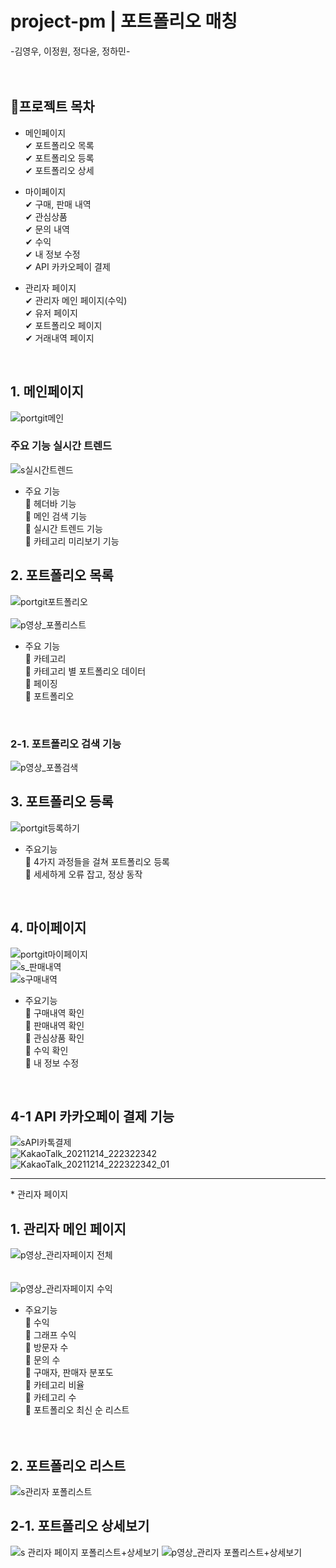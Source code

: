 # project-pm | 포트폴리오 매칭
  -김영우, 이정원, 정다윤, 정하민-
<br>
<br>
<br>

## 📘프로젝트 목차
- 메인페이지 <br>
  ✔ 포트폴리오 목록 <br>
  ✔ 포트폴리오 등록 <br>
  ✔ 포트폴리오 상세 <br>

- 마이페이지 <br>
  ✔ 구매, 판매 내역 <br>
  ✔ 관심상품 <br>
  ✔ 문의 내역 <br>
  ✔ 수익 <br>
  ✔ 내 정보 수정 <br>
  ✔ API 카카오페이 결제 <br>

- 관리자 페이지 <br>
  ✔ 관리자 메인 페이지(수익) <br>
  ✔ 유저 페이지 <br>
  ✔ 포트폴리오 페이지 <br>
  ✔ 거래내역 페이지 <br>
<br>

## 1. 메인페이지 
![portgit메인](https://user-images.githubusercontent.com/80952596/145715130-9482dbd0-6399-412e-8eed-e03eda8a5c9f.PNG)
### 주요 기능 실시간 트렌드
![s실시간트렌드](https://user-images.githubusercontent.com/80952596/146004432-e54ab9b0-6b31-4f65-a6e8-8efb825a6bac.PNG)

- 주요 기능 <br>
  📒 헤더바 기능 <br>
  📒 메인 검색 기능 <br>
  📒 실시간 트렌드 기능 <br>
  📒 카테고리 미리보기 기능 <br>


## 2. 포트폴리오 목록
![portgit포트폴리오](https://user-images.githubusercontent.com/80952596/145715442-f87ca2d6-18c1-4b53-9f7a-8dd9f06d062a.PNG) <br><br>
![p영상_포폴리스트](https://user-images.githubusercontent.com/80952596/146004614-5a6f2b60-2cd2-45e1-8b4d-6f7ecfb73718.gif)

- 주요 기능 <br>
  📕 카테고리 <br>
  📕 카테고리 별 포트폴리오 데이터 <br>
  📕 페이징 <br>
  📕 포트폴리오 <br>
<br>

### 2-1. 포트폴리오 검색 기능
![p영상_포폴검색](https://user-images.githubusercontent.com/80952596/146004647-09bac980-6dc1-4fde-826c-812dc0fbef48.gif)
<br>

## 3. 포트폴리오 등록
![portgit등록하기](https://user-images.githubusercontent.com/80952596/145715538-951b1f25-905e-4e76-acfd-be18ccbba7fb.PNG)<br>

- 주요기능<br>
  📘 4가지 과정들을 걸쳐 포트폴리오 등록<br>
  📘 세세하게 오류 잡고, 정상 동작<br>
<br>

## 4. 마이페이지
![portgit마이페이지](https://user-images.githubusercontent.com/80952596/145715547-13720924-132b-4f79-9cfa-3574794bccce.PNG)<br>
![s_판매내역](https://user-images.githubusercontent.com/80952596/146004476-392945ec-9796-4aab-8dca-c67653eb2b47.PNG)<br>
![s구매내역](https://user-images.githubusercontent.com/80952596/146004483-31f81412-b714-4f98-b69d-29949f0d875e.PNG)<br>

- 주요기능 <br>
  📗 구매내역 확인 <br>
  📗 판매내역 확인 <br>
  📗 관심상품 확인 <br>
  📗 수익 확인 <br>
  📗 내 정보 수정 <br>
 <br>
 
 ## 4-1 API 카카오페이 결제 기능
 ![sAPI카톡결제](https://user-images.githubusercontent.com/80952596/146004461-6a6b741e-68d6-4986-96ac-7920b9c8ee20.PNG)
 <br>
![KakaoTalk_20211214_222322342](https://user-images.githubusercontent.com/80952596/146007016-7b5b420c-bcbb-4de1-a2fd-93831f168d58.jpg)
<br>
![KakaoTalk_20211214_222322342_01](https://user-images.githubusercontent.com/80952596/146007023-06f6de26-a9fc-45a2-a25b-bc1d5f0923d4.jpg)
<br>

<hr>
* 관리자 페이지

## 1. 관리자 메인 페이지
![p영상_관리자페이지 전체](https://user-images.githubusercontent.com/80952596/146004687-e17c0265-12e4-4e18-8c1f-8cd720fe865d.gif) <br><br><br>
![p영상_관리자페이지 수익](https://user-images.githubusercontent.com/80952596/146004682-17246fab-4596-42fc-8997-694f8302fd4c.gif) <br>

- 주요기능<br>
  📒 수익<br>
  📒 그래프 수익<br>
  📒 방문자 수<br>
  📒 문의 수<br>
  📒 구매자, 판매자 분포도<br>
  📒 카테고리 비율 <br>
  📒 카테고리 수<br>
  📒 포트폴리오 최신 순 리스트<br><br><br>
  
  
## 2. 포트폴리오 리스트
![s관리자 포폴리스트](https://user-images.githubusercontent.com/80952596/146004509-98e3d2b2-c0ca-4dc3-9a02-9cb2705e9090.PNG)



## 2-1. 포트폴리오 상세보기
![s 관리자 페이지 포폴리스트+상세보기](https://user-images.githubusercontent.com/80952596/146004523-2ae33082-74da-40e3-9333-31a4b739204d.PNG)
![p영상_관리자 포폴리스트+상세보기](https://user-images.githubusercontent.com/80952596/146004717-e5dfdd33-3ddf-4f57-accc-91e2bdd88823.gif)


